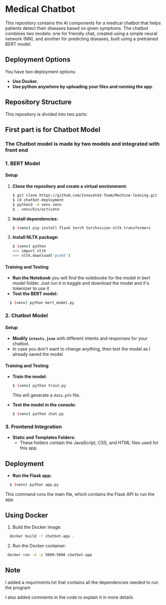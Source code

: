 # Medical Chatbot

This repository contains the AI components for a medical chatbot that helps patients detect their diseases based on given symptoms. The chatbot combines two models: one for friendly chat, created using a simple neural network (NN), and another for predicting diseases, built using a pretrained BERT model.

## Deployment Options

You have two deployment options:

* **Use Docker.**
* **Use python anywhere by uploading your files and running the app**.

## Repository Structure

This repository is divided into two parts:

## First part is for Chatbot Model

### The Chatbot model is made by two models and integrated with front end

### 1. BERT Model

#### Setup

1. **Clone the repository and create a virtual environment:**
   ```bash
   $ git clone https://github.com/InnovateX-Team/Machine-leaning.git
   $ cd chatbot-deployment
   $ python3 -m venv venv
   $ . venv/bin/activate
   ```
2. **Install dependencies:**
   ```bash
   $ (venv) pip install Flask torch torchvision nltk transformers
   ```
3. **Install NLTK package:**
   ```bash
   $ (venv) python
   >>> import nltk
   >>> nltk.download('punkt')
   ```

#### Training and Testing

* **Run the Notebook** you will find the notebooke for the model in bert model folder. Just run it in kaggle and download the model and it's tokenizer to use it
* **Test the BERT model:**

```bash
  $ (venv) python bert_model.py
```

### 2. Chatbot Model

#### Setup

* **Modify `intents.json`** with different intents and responses for your chatbot.
* In case you don't want to change anything, then test the model as I already saved the model

#### Training and Testing

* **Train the model:**

  ```bash
  $ (venv) python train.py
  ```

  This will generate a `data.pth` file.
* **Test the model in the console:**

  ```bash
  $ (venv) python chat.py
  ```

### 3. Frontend Integration

* **Static and Templates Folders:**
  * These folders contain the JavaScript, CSS, and HTML files used for this app.

## Deployment

* **Run the Flask app:**

```bash
  $ (venv) python app.py
```

  This command runs the main file, which contains the Flask API to run the app.

## Using Docker

1. Build the Docker image:

```bash
  docker build -t chatbot-app .

```

2. Run the Docker container:

```bash
 docker run -d -p 5000:5000 chatbot-app

```

## Note

I added a requriments.txt that contains all the dependencies needed to run the program

I also added comments in the code to explain it in more details
